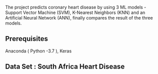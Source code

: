 The project predicts coronary heart disease by using 3 ML models - Support Vector Machine (SVM), K-Nearest Neighbors (KNN) and an Artificial Neural Network (ANN), finally compares the result of the three models.


## Prerequisites
Anaconda ( Python -3.7 ), Keras

## Data Set : South Africa Heart Disease
